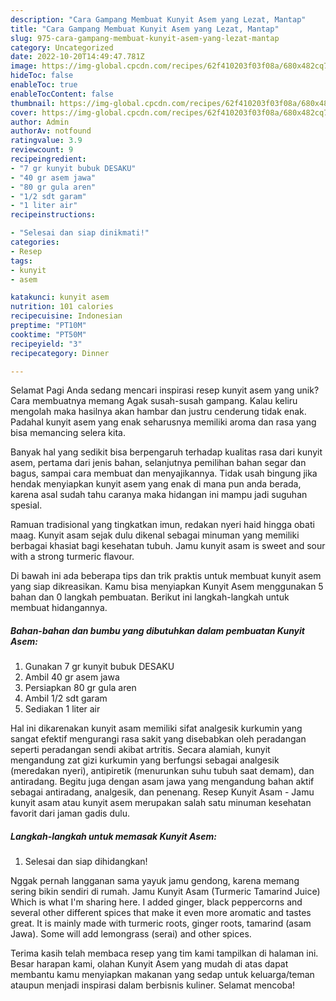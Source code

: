 ```yaml
---
description: "Cara Gampang Membuat Kunyit Asem yang Lezat, Mantap"
title: "Cara Gampang Membuat Kunyit Asem yang Lezat, Mantap"
slug: 975-cara-gampang-membuat-kunyit-asem-yang-lezat-mantap
category: Uncategorized
date: 2022-10-20T14:49:47.781Z
image: https://img-global.cpcdn.com/recipes/62f410203f03f08a/680x482cq70/kunyit-asem-foto-resep-utama.jpg
hideToc: false
enableToc: true
enableTocContent: false
thumbnail: https://img-global.cpcdn.com/recipes/62f410203f03f08a/680x482cq70/kunyit-asem-foto-resep-utama.jpg
cover: https://img-global.cpcdn.com/recipes/62f410203f03f08a/680x482cq70/kunyit-asem-foto-resep-utama.jpg
author: Admin
authorAv: notfound
ratingvalue: 3.9
reviewcount: 9
recipeingredient:
- "7 gr kunyit bubuk DESAKU"
- "40 gr asem jawa"
- "80 gr gula aren"
- "1/2 sdt garam"
- "1 liter air"
recipeinstructions:

- "Selesai dan siap dinikmati!"
categories:
- Resep
tags:
- kunyit
- asem

katakunci: kunyit asem 
nutrition: 101 calories
recipecuisine: Indonesian
preptime: "PT10M"
cooktime: "PT50M"
recipeyield: "3"
recipecategory: Dinner

---
```



Selamat Pagi Anda sedang mencari inspirasi resep kunyit asem yang unik? Cara membuatnya memang Agak susah-susah gampang. Kalau keliru mengolah maka hasilnya akan hambar dan justru cenderung tidak enak. Padahal kunyit asem yang enak seharusnya memiliki aroma dan rasa yang bisa memancing selera kita.


Banyak hal yang sedikit bisa berpengaruh terhadap kualitas rasa dari kunyit asem, pertama dari jenis bahan, selanjutnya pemilihan bahan segar dan bagus, sampai cara membuat dan menyajikannya. Tidak usah bingung jika hendak menyiapkan kunyit asem yang enak di mana pun anda berada, karena asal sudah tahu caranya maka hidangan ini mampu jadi suguhan spesial.

Ramuan tradisional yang tingkatkan imun, redakan nyeri haid hingga obati maag. Kunyit asam sejak dulu dikenal sebagai minuman yang memiliki berbagai khasiat bagi kesehatan tubuh. Jamu kunyit asam is sweet and sour with a strong turmeric flavour.


Di bawah ini ada beberapa tips dan trik praktis untuk membuat kunyit asem yang siap dikreasikan. Kamu bisa menyiapkan Kunyit Asem menggunakan 5 bahan dan 0 langkah pembuatan. Berikut ini langkah-langkah untuk membuat hidangannya.

<!--inarticleads1-->

##### Bahan-bahan dan bumbu yang dibutuhkan dalam pembuatan Kunyit Asem:

1. Gunakan 7 gr kunyit bubuk DESAKU
1. Ambil 40 gr asem jawa
1. Persiapkan 80 gr gula aren
1. Ambil 1/2 sdt garam
1. Sediakan 1 liter air


Hal ini dikarenakan kunyit asam memiliki sifat analgesik kurkumin yang sangat efektif mengurangi rasa sakit yang disebabkan oleh peradangan seperti peradangan sendi akibat artritis. Secara alamiah, kunyit mengandung zat gizi kurkumin yang berfungsi sebagai analgesik (meredakan nyeri), antipiretik (menurunkan suhu tubuh saat demam), dan antiradang. Begitu juga dengan asam jawa yang mengandung bahan aktif sebagai antiradang, analgesik, dan penenang. Resep Kunyit Asam - Jamu kunyit asam atau kunyit asem merupakan salah satu minuman kesehatan favorit dari jaman gadis dulu. 

<!--inarticleads2-->

##### Langkah-langkah untuk memasak Kunyit Asem:


1. Selesai dan siap dihidangkan!

Nggak pernah langganan sama yayuk jamu gendong, karena memang sering bikin sendiri di rumah. Jamu Kunyit Asam (Turmeric Tamarind Juice) Which is what I&#39;m sharing here. I added ginger, black peppercorns and several other different spices that make it even more aromatic and tastes great. It is mainly made with turmeric roots, ginger roots, tamarind (asam Jawa). Some will add lemongrass (serai) and other spices. 

Terima kasih telah membaca resep yang tim kami tampilkan di halaman ini. Besar harapan kami, olahan Kunyit Asem yang mudah di atas dapat membantu kamu menyiapkan makanan yang sedap untuk keluarga/teman ataupun menjadi inspirasi dalam berbisnis kuliner. Selamat mencoba!
